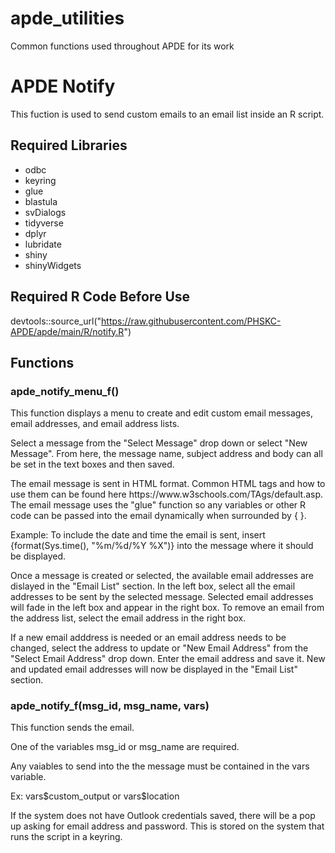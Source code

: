 # apde_utilities
Common functions used throughout APDE for its work

# APDE Notify
This fuction is used to send custom emails to an email list inside an R script.
## Required Libraries
- odbc
- keyring
- glue
- blastula
- svDialogs
- tidyverse
- dplyr
- lubridate
- shiny
- shinyWidgets
## Required R Code Before Use
devtools::source_url("https://raw.githubusercontent.com/PHSKC-APDE/apde/main/R/notify.R")
## Functions

### apde_notify_menu_f()

<p>This function displays a menu to create and edit custom email messages, email addresses, and email address lists.</p>
<p>Select a message from the "Select Message" drop down or select "New Message". From here, the message name, subject address and body can all be set in the text boxes and then saved.</p>
<p>The email message is sent in HTML format. Common HTML tags and how to use them can be found here https://www.w3schools.com/TAgs/default.asp. The email message uses the "glue" function so any variables or other R code can be passed into the email dynamically when surrounded by { }. </p>
<p>  Example: To include the date and time the email is sent, insert {format(Sys.time(), "%m/%d/%Y %X")} into the message where it should be displayed.</p>
<p>Once a message is created or selected, the available email addresses are dislayed in the "Email List" section. In the left box, select all the email addresses to be sent by the selected message. Selected email addresses will fade in the left box and appear in the right box. To remove an email from the address list, select the email address in the right box.</p>
<p>If a new email adddress is needed or an email address needs to be changed, select the address to update or "New Email Address" from the "Select Email Address" drop down. Enter the email address and save it. New and updated email addresses will now be displayed in the "Email List" section.</p>

### apde_notify_f(msg_id, msg_name, vars)

<p>This function sends the email.</p>
<p>One of the variables msg_id or msg_name are required.</p>
<p>Any vaiables to send into the the message must be contained in the vars variable.</p>
<p>  Ex: vars$custom_output or vars$location</p>
<p>If the system does not have Outlook credentials saved, there will be a pop up asking for email address and password. This is stored on the system that runs the script in a keyring.  </p>
